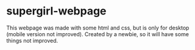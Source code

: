 # supergirl-webpage 
This webpage was made with some html and css, but is only for desktop (mobile version not improved). 
Created by a newbie, so it will have some things not improved. 
